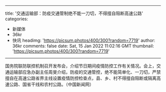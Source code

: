 
---
title: '交通运输部：防疫交通管制绝不能一刀切，不得擅自阻断高速公路'
categories: 
 - 新媒体
 - 36kr
 - 快讯
headimg: 'https://picsum.photos/400/300?random=7719'
author: 36kr
comments: false
date: Sat, 15 Jan 2022 11:02:16 GMT
thumbnail: 'https://picsum.photos/400/300?random=7719'
---

<div>   
国务院联防联控机制召开发布会，介绍节日期间疫情防控工作有关情况。会上，交通运输部应急办副主任周旻介绍，防疫的交通管控，绝不能简单化、一刀切，严禁擅自在高速公路省界主线设置疫情防控检查点，县、乡、村不得擅自阻断或隔离高速公路、国省干线和农村公路。（中国新闻网）  
</div>
            
